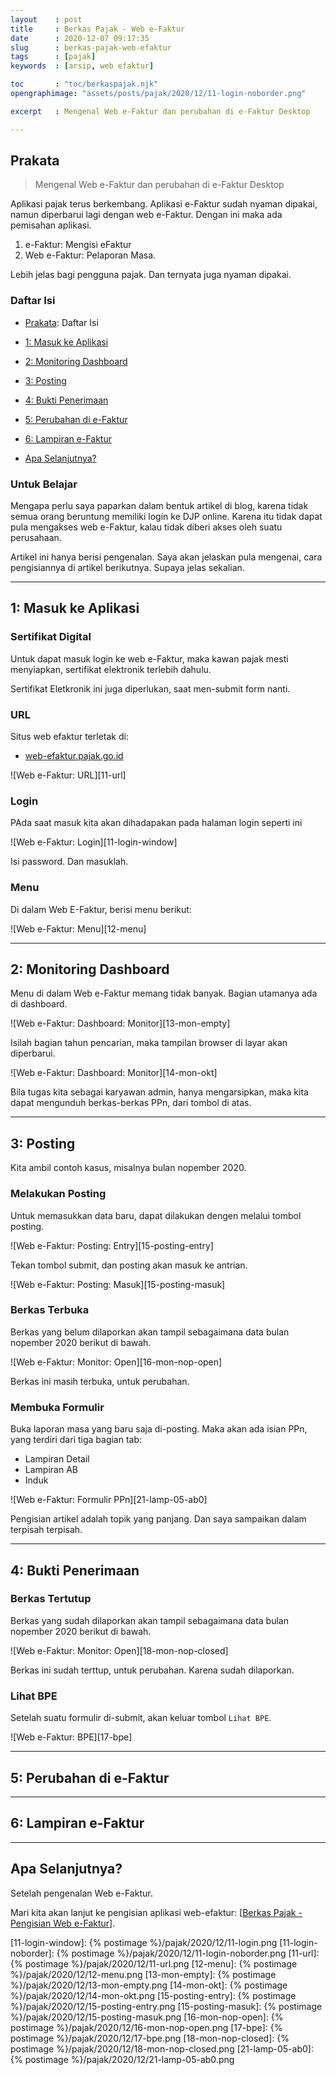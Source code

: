 ```yaml
---
layout    : post
title     : Berkas Pajak - Web e-Faktur
date      : 2020-12-07 09:17:35
slug      : berkas-pajak-web-efaktur
tags      : [pajak]
keywords  : [arsip, web efaktur]

toc       : "toc/berkaspajak.njk"
opengraphimage: "assets/posts/pajak/2020/12/11-login-noborder.png"

excerpt   : Mengenal Web e-Faktur dan perubahan di e-Faktur Desktop

---
```


<a name="prakata"></a>

## Prakata

> Mengenal Web e-Faktur dan perubahan di e-Faktur Desktop

Aplikasi pajak terus berkembang.
Aplikasi e-Faktur sudah nyaman dipakai,
namun diperbarui lagi dengan web e-Faktur.
Dengan ini maka ada pemisahan aplikasi.

1. e-Faktur: Mengisi eFaktur
2. Web e-Faktur: Pelaporan Masa.

Lebih jelas bagi pengguna pajak.
Dan ternyata juga nyaman dipakai.

### Daftar Isi

* [Prakata](#prakata): Daftar Isi

* [1: Masuk ke Aplikasi](#masuk)

* [2: Monitoring Dashboard](#monitoring)

* [3: Posting](#posting)

* [4: Bukti Penerimaan](#bpe)

* [5: Perubahan di e-Faktur](#efaktur)

* [6: Lampiran e-Faktur](#tips)

* [Apa Selanjutnya?](#selanjutnya)

### Untuk Belajar

Mengapa perlu saya paparkan dalam bentuk artikel di blog,
karena tidak semua orang beruntung memiliki login ke DJP online.
Karena itu tidak dapat pula mengakses web e-Faktur,
kalau tidak diberi akses oleh suatu perusahaan.

Artikel ini hanya berisi pengenalan.
Saya akan jelaskan pula mengenai,
cara pengisiannya di artikel berikutnya.
Supaya jelas sekalian.

-- -- --

<a name="masuk"></a>

## 1: Masuk ke Aplikasi

### Sertifikat Digital

Untuk dapat masuk login ke web e-Faktur,
maka kawan pajak mesti menyiapkan,
sertifikat elektronik terlebih dahulu.

Sertifikat Eletkronik ini juga diperlukan,
saat men-submit form nanti.

### URL

Situs web efaktur terletak di:

* [web-efaktur.pajak.go.id](https://web-efaktur.pajak.go.id/)

![Web e-Faktur: URL][11-url]

### Login

PAda saat masuk kita akan dihadapakan pada halaman login seperti ini

![Web e-Faktur: Login][11-login-window]

Isi password. Dan masuklah.

### Menu

Di dalam Web E-Faktur, berisi menu berikut:

![Web e-Faktur: Menu][12-menu]

-- -- --

<a name="monitoring"></a>

## 2: Monitoring Dashboard

Menu di dalam Web e-Faktur memang tidak banyak.
Bagian utamanya ada di dashboard.

![Web e-Faktur: Dashboard: Monitor][13-mon-empty]

Isilah bagian tahun pencarian,
maka tampilan browser di layar akan diperbarui.

![Web e-Faktur: Dashboard: Monitor][14-mon-okt]

Bila tugas kita sebagai karyawan admin, hanya mengarsipkan,
maka kita dapat mengunduh berkas-berkas PPn,
dari tombol di atas.

-- -- --

<a name="posting"></a>

## 3: Posting

Kita ambil contoh kasus,
misalnya bulan nopember 2020.

### Melakukan Posting

Untuk memasukkan data baru,
dapat dilakukan dengen melalui tombol posting.

![Web e-Faktur: Posting: Entry][15-posting-entry]

Tekan tombol submit, dan posting akan masuk ke antrian.

![Web e-Faktur: Posting: Masuk][15-posting-masuk]

### Berkas Terbuka

Berkas yang belum dilaporkan akan tampil sebagaimana 
data bulan nopember 2020 berikut di bawah.

![Web e-Faktur: Monitor: Open][16-mon-nop-open]

Berkas ini masih terbuka, untuk perubahan.

### Membuka Formulir

Buka laporan masa yang baru saja di-posting.
Maka akan ada isian PPn, yang terdiri dari tiga bagian tab:
* Lampiran Detail
* Lampiran AB
* Induk

![Web e-Faktur: Formulir PPn][21-lamp-05-ab0]

Pengisian artikel adalah topik yang panjang.
Dan saya sampaikan dalam terpisah terpisah.

-- -- --

<a name="bpe"></a>

## 4: Bukti Penerimaan

### Berkas Tertutup

Berkas yang sudah dilaporkan akan tampil sebagaimana 
data bulan nopember 2020 berikut di bawah.

![Web e-Faktur: Monitor: Open][18-mon-nop-closed]

Berkas ini sudah terttup, untuk perubahan.
Karena sudah dilaporkan.

### Lihat BPE

Setelah suatu formulir di-submit, akan keluar tombol `Lihat BPE`.

![Web e-Faktur: BPE][17-bpe]

-- -- --

<a name="efaktur"></a>

## 5: Perubahan di e-Faktur

-- -- --

<a name="tips"></a>

## 6: Lampiran e-Faktur



-- -- --

<a name="selanjutnya"></a>

## Apa Selanjutnya?

Setelah pengenalan Web e-Faktur.

Mari kita akan lanjut ke pengisian aplikasi web-efaktur:
[[Berkas Pajak - Pengisian Web e-Faktur][local-whats-next]].

[//]: <> ( -- -- -- links below -- -- -- )

[local-whats-next]:     /pajak/2020/12/09/berkas-pajak-web-efaktur.html

[11-login-window]:      {% postimage %}/pajak/2020/12/11-login.png
[11-login-noborder]:    {% postimage %}/pajak/2020/12/11-login-noborder.png
[11-url]:               {% postimage %}/pajak/2020/12/11-url.png
[12-menu]:              {% postimage %}/pajak/2020/12/12-menu.png
[13-mon-empty]:         {% postimage %}/pajak/2020/12/13-mon-empty.png
[14-mon-okt]:           {% postimage %}/pajak/2020/12/14-mon-okt.png
[15-posting-entry]:     {% postimage %}/pajak/2020/12/15-posting-entry.png
[15-posting-masuk]:     {% postimage %}/pajak/2020/12/15-posting-masuk.png
[16-mon-nop-open]:      {% postimage %}/pajak/2020/12/16-mon-nop-open.png
[17-bpe]:               {% postimage %}/pajak/2020/12/17-bpe.png
[18-mon-nop-closed]:    {% postimage %}/pajak/2020/12/18-mon-nop-closed.png
[21-lamp-05-ab0]:       {% postimage %}/pajak/2020/12/21-lamp-05-ab0.png
